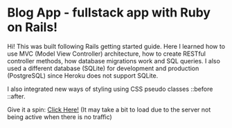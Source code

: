 # Blog App - fullstack app with Ruby on Rails!

Hi! This was built following Rails getting started guide. Here I learned how to use MVC (Model View Controller) architecture, how to create RESTful controller methods, how database migrations work and SQL queries. I also used a different database (SQLite) for development and production (PostgreSQL) since Heroku does not support SQLite.

I also integrated new ways of styling using CSS pseudo classes ::before ::after.

Give it a spin: [Click Here!](trip-hub-tales.herokuapp.com/) (It may take a bit to load due to the server not being active when there is no traffic)
